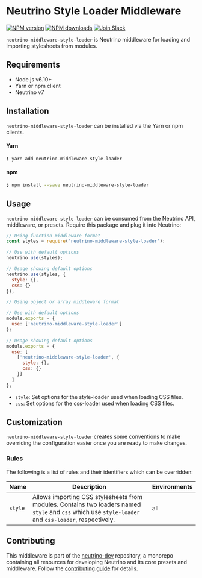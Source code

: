# Neutrino Style Loader Middleware
[![NPM version][npm-image]][npm-url] [![NPM downloads][npm-downloads]][npm-url] [![Join Slack][slack-image]][slack-url]

`neutrino-middleware-style-loader` is Neutrino middleware for loading and importing stylesheets from modules.

## Requirements

- Node.js v6.10+
- Yarn or npm client
- Neutrino v7

## Installation

`neutrino-middleware-style-loader` can be installed via the Yarn or npm clients.

#### Yarn

```bash
❯ yarn add neutrino-middleware-style-loader
```

#### npm

```bash
❯ npm install --save neutrino-middleware-style-loader
```

## Usage

`neutrino-middleware-style-loader` can be consumed from the Neutrino API, middleware, or presets. Require this package
and plug it into Neutrino:

```js
// Using function middleware format
const styles = require('neutrino-middleware-style-loader');

// Use with default options
neutrino.use(styles);

// Usage showing default options
neutrino.use(styles, {
  style: {},
  css: {}
});
```

```js
// Using object or array middleware format

// Use with default options
module.exports = {
  use: ['neutrino-middleware-style-loader']
};

// Usage showing default options
module.exports = {
  use: [
    ['neutrino-middleware-style-loader', {
      style: {},
      css: {}
    }]
  ]
};
```

- `style`: Set options for the style-loader used when loading CSS files.
- `css`: Set options for the css-loader used when loading CSS files.

## Customization

`neutrino-middleware-style-loader` creates some conventions to make overriding the configuration easier once you are
ready to make changes.

### Rules

The following is a list of rules and their identifiers which can be overridden:

| Name | Description | Environments |
| ---- | ----------- | ------------ |
| `style` | Allows importing CSS stylesheets from modules. Contains two loaders named `style` and `css` which use `style-loader` and `css-loader`, respectively. | all |

## Contributing

This middleware is part of the [neutrino-dev](https://github.com/mozilla-neutrino/neutrino-dev) repository, a monorepo
containing all resources for developing Neutrino and its core presets and middleware. Follow the
[contributing guide](https://neutrino.js.org/contributing) for details.

[npm-image]: https://img.shields.io/npm/v/neutrino-middleware-style-loader.svg
[npm-downloads]: https://img.shields.io/npm/dt/neutrino-middleware-style-loader.svg
[npm-url]: https://npmjs.org/package/neutrino-middleware-style-loader
[slack-image]: https://neutrino-slack.herokuapp.com/badge.svg
[slack-url]: https://neutrino-slack.herokuapp.com/
